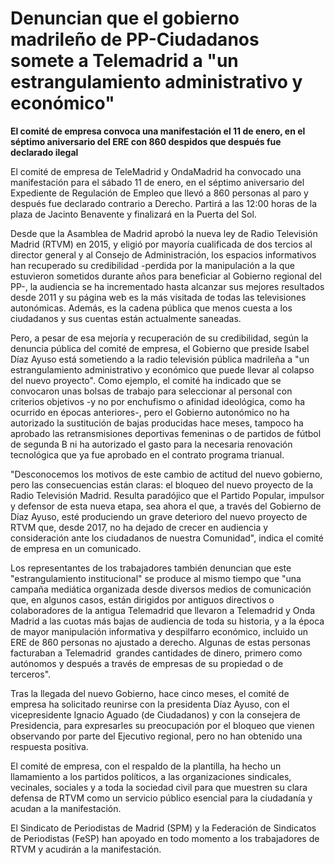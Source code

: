 # Denuncian que el gobierno madrileño de PP-Ciudadanos somete a Telemadrid a "un estrangulamiento administrativo y económico"

**El comité de empresa convoca una manifestación el 11 de enero, en el séptimo aniversario del ERE con 860 despidos que después fue declarado ilegal**

El comité de empresa de TeleMadrid y OndaMadrid ha convocado una manifestación para el sábado 11 de enero, en el séptimo aniversario del Expediente de Regulación de Empleo que llevó a 860 personas al paro y después fue declarado contrario a Derecho. Partirá a las 12:00 horas de la plaza de Jacinto Benavente y finalizará en la Puerta del Sol.

Desde que la Asamblea de Madrid aprobó la nueva ley de Radio Televisión Madrid (RTVM) en 2015, y eligió por mayoría cualificada de dos tercios al director general y al Consejo de Administración, los espacios informativos han recuperado su credibilidad -perdida por la manipulación a la que estuvieron sometidos durante años para beneficiar al Gobierno regional del PP-, la audiencia se ha incrementado hasta alcanzar sus mejores resultados desde 2011 y su página web es la más visitada de todas las televisiones autonómicas. Además, es la cadena pública que menos cuesta a los ciudadanos y sus cuentas están actualmente saneadas.

Pero, a pesar de esa mejoría y recuperación de su credibilidad, según la denuncia pública del comité de empresa, el Gobierno que preside Isabel Díaz Ayuso está sometiendo a la radio televisión pública madrileña a "un estrangulamiento administrativo y económico que puede llevar al colapso del nuevo proyecto". Como ejemplo, el comité ha indicado que se convocaron unas bolsas de trabajo para seleccionar al personal con criterios objetivos -y no por enchufismo o afinidad ideológica, como ha ocurrido en épocas anteriores-, pero el Gobierno autonómico no ha autorizado la sustitución de bajas producidas hace meses, tampoco ha aprobado las retransmisiones deportivas femeninas o de partidos de fútbol de segunda B ni ha autorizado el gasto para la necesaria renovación tecnológica que ya fue aprobado en el contrato programa trianual.

"Desconocemos los motivos de este cambio de actitud del nuevo gobierno, pero las consecuencias están claras: el bloqueo del nuevo proyecto de la Radio Televisión Madrid. Resulta paradójico que el Partido Popular, impulsor y defensor de esta nueva etapa, sea ahora el que, a través del Gobierno de Díaz Ayuso, esté produciendo un grave deterioro del nuevo proyecto de RTVM que, desde 2017, no ha dejado de crecer en audiencia y consideración ante los ciudadanos de nuestra Comunidad", indica el comité de empresa en un comunicado.

Los representantes de los trabajadores también denuncian que este "estrangulamiento institucional" se produce al mismo tiempo que "una campaña mediática organizada desde diversos medios de comunicación que, en algunos casos, están dirigidos por antiguos directivos o colaboradores de la antigua Telemadrid que llevaron a Telemadrid y Onda Madrid a las cuotas más bajas de audiencia de toda su historia, y a la época de mayor manipulación informativa y despilfarro económico, incluido un ERE de 860 personas no ajustado a derecho. Algunas de estas personas facturaban a Telemadrid  grandes cantidades de dinero, primero como autónomos y después a través de empresas de su propiedad o de terceros".

Tras la llegada del nuevo Gobierno, hace cinco meses, el comité de empresa ha solicitado reunirse con la presidenta Díaz Ayuso, con el vicepresidente Ignacio Aguado (de Ciudadanos) y con la consejera de Presidencia, para expresarles su preocupación por el bloqueo que vienen observando por parte del Ejecutivo regional, pero no han obtenido una respuesta positiva.

El comité de empresa, con el respaldo de la plantilla, ha hecho un llamamiento a los partidos políticos, a las organizaciones sindicales, vecinales, sociales y a toda la sociedad civil para que muestren su clara defensa de RTVM como un servicio público esencial para la ciudadanía y acudan a la manifestación.

El Sindicato de Periodistas de Madrid (SPM) y la Federación de Sindicatos de Periodistas (FeSP) han apoyado en todo momento a los trabajadores de RTVM y acudirán a la manifestación.
